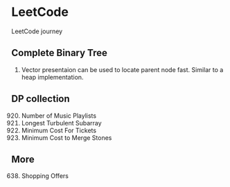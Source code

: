 # LeetCode
LeetCode journey

## Complete Binary Tree
1. Vector presentaion can be used to locate parent node fast.
Similar to a heap implementation.

## DP collection
920. Number of Music Playlists
978. Longest Turbulent Subarray
983. Minimum Cost For Tickets
1000. Minimum Cost to Merge Stones

## More
638. Shopping Offers
